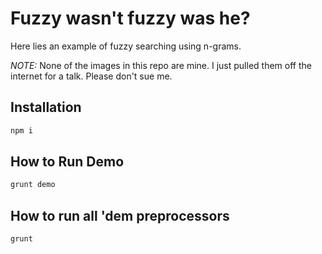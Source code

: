 # Fuzzy wasn't fuzzy was he?
Here lies an example of fuzzy searching using n-grams.

_NOTE:_ None of the images in this repo are mine. I just pulled them off the internet for a talk. Please don't sue me.


## Installation

```sh
npm i
```

## How to Run Demo

```sh
grunt demo
```

## How to run all 'dem preprocessors

```sh
grunt
```
